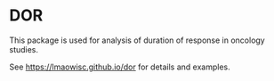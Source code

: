 # DOR
This package is used for analysis of duration of response in oncology studies.

See https://lmaowisc.github.io/dor for details and examples.
